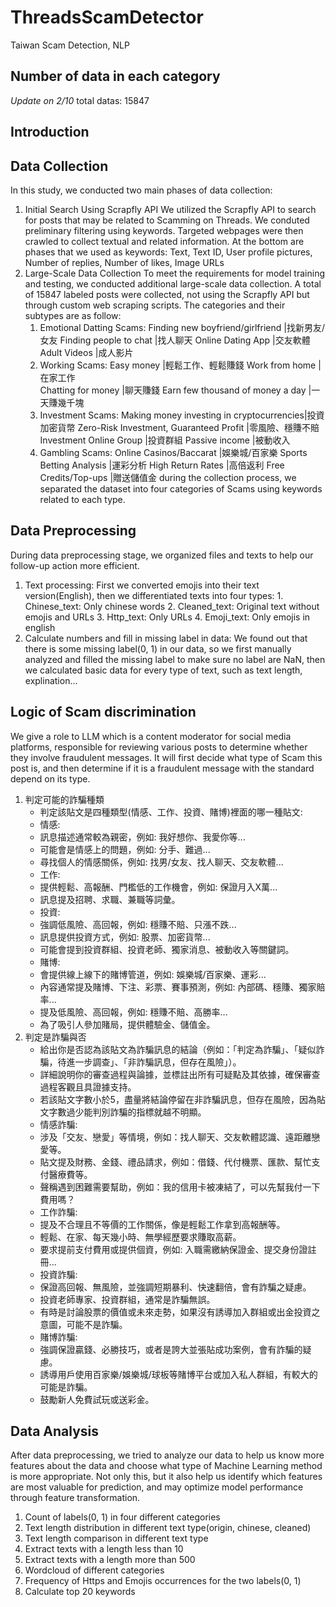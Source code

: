 # ThreadsScamDetector
Taiwan Scam Detection, NLP

## Number of data in each category
*Update on 2/10*
total datas: 15847

## Introduction

## Data Collection
In this study, we conducted two main phases of data collection:
1. Initial Search Using Scrapfly API
    We utilized the Scrapfly API to search for posts that may be related to Scamming on Threads. We conduted preliminary filtering using keywords. Targeted webpages were then crawled to collect textual and related information. At the bottom are phases that we used as keywords:
        Text, Text ID, User profile pictures, Number of replies, Number of likes, Image URLs
2. Large-Scale Data Collection
    To meet the requirements for model training and testing, we conducted additional large-scale data collection. A total of 15847 labeled posts were collected, not using the Scrapfly API but through custom web scraping scripts. 
    The categories and their subtypes are as follow:
    1. Emotional Datting Scams:
        Finding new boyfriend/girlfriend  |找新男友/女友
        Finding people to chat            |找人聊天
        Online Dating App                 |交友軟體
        Adult Videos                      |成人影片
    2. Working Scams: 
        Easy money                        |輕鬆工作、輕鬆賺錢
        Work from home                    |在家工作  
        Chatting for money                |聊天賺錢
        Earn few thousand of money a day  |一天賺幾千塊
    3. Investment Scams:
        Making money investing in cryptocurrencies|投資加密貨幣
        Zero-Risk Investment, Guaranteed Profit   |零風險、穩賺不賠
        Investment Online Group                   |投資群組
        Passive income                            |被動收入
    4. Gambling Scams:
        Online Casinos/Baccarat   |娛樂城/百家樂
        Sports Betting Analysis   |運彩分析
        High Return Rates         |高倍返利
        Free Credits/Top-ups      |贈送儲值金
    during the collection process, we separated the dataset into four categories of Scams using keywords related to each type.
## Data Preprocessing
During data preprocessing stage, we organized files and texts to help our follow-up action more efficient.
1. Text processing:
    First we converted emojis into their text version(English), then we differentiated texts into four types:
        1. Chinese_text: Only chinese words
        2. Cleaned_text: Original text without emojis and URLs
        3. Http_text: Only URLs
        4. Emoji_text: Only emojis in english
2. Calculate numbers and fill in missing label in data:
    We found out that there is some missing label(0, 1) in our data, so we first manually analyzed and filled the missing label to make sure no label are NaN, then we calculated basic data for every type of text, such as text length, explination...
## Logic of Scam discrimination
We give a role to LLM which is a content moderator for social media platforms, responsible for reviewing various posts to determine whether they involve fraudulent messages. It will first decide what type of Scam this post is, and then determine if it is a fraudulent message with the standard depend on its type.  
1. 判定可能的詐騙種類
   - 判定該貼文是四種類型(情感、工作、投資、賭博)裡面的哪一種貼文:  
   - 情感: 
	- 訊息描述通常較為親密，例如: 我好想你、我愛你等...
	- 可能會是情感上的問題，例如: 分手、難過...
	- 尋找個人的情感關係，例如: 找男/女友、找人聊天、交友軟體...
   - 工作:
	- 提供輕鬆、高報酬、門檻低的工作機會，例如: 保證月入X萬...
	- 訊息提及招聘、求職、兼職等詞彙。
   - 投資:
	- 強調低風險、高回報，例如: 穩賺不賠、只漲不跌... 
	- 訊息提供投資方式，例如: 股票、加密貨幣...
	- 可能會提到投資群組、投資老師、獨家消息、被動收入等關鍵詞。
   - 賭博:
	- 會提供線上線下的賭博管道，例如: 娛樂城/百家樂、運彩...
	- 內容通常提及賭博、下注、彩票、賽事預測，例如: 內部碼、穩賺、獨家賠率...
	- 提及低風險、高回報，例如: 穩賺不賠、高勝率...
	- 為了吸引人參加賭局，提供體驗金、儲值金。
2. 判定是詐騙與否
   - 給出你是否認為該貼文為詐騙訊息的結論（例如：「判定為詐騙」、「疑似詐騙，待進一步調查」、「非詐騙訊息，但存在風險」）。
   - 詳細說明你的審查過程與論據，並標註出所有可疑點及其依據，確保審查過程客觀且具證據支持。
   - 若該貼文字數小於5，盡量將結論停留在非詐騙訊息，但存在風險，因為貼文字數過少能判別詐騙的指標就越不明顯。
   - 情感詐騙: 
    - 涉及「交友、戀愛」等情境，例如：找人聊天、交友軟體認識、遠距離戀愛等。
	- 貼文提及財務、金錢、禮品請求，例如：借錢、代付機票、匯款、幫忙支付醫療費等。
	- 聲稱遇到困難需要幫助，例如：我的信用卡被凍結了，可以先幫我付一下費用嗎？
   - 工作詐騙:
	- 提及不合理且不等價的工作關係，像是輕鬆工作拿到高報酬等。
	- 輕鬆、在家、每天幾小時、無學經歷要求賺取高薪。
	- 要求提前支付費用或提供個資，例如: 入職需繳納保證金、提交身份證註冊...
   - 投資詐騙:
	- 保證高回報、無風險，並強調短期暴利、快速翻倍，會有詐騙之疑慮。
	- 投資老師專家、投資群組，通常是詐騙無誤。
	- 有時是討論股票的價值或未來走勢，如果沒有誘導加入群組或出金投資之意圖，可能不是詐騙。
   - 賭博詐騙: 
	- 強調保證贏錢、必勝技巧，或者是誇大並張貼成功案例，會有詐騙的疑慮。
	- 誘導用戶使用百家樂/娛樂城/球板等賭博平台或加入私人群組，有較大的可能是詐騙。
	- 鼓勵新人免費試玩或送彩金。

## Data Analysis
After data preprocessing, we tried to analyze our data to help us know more features about the data and choose what type of Machine Learning method is more appropriate. Not only this, but it also help us identify which features are most valuable for prediction, and may optimize model performance through feature transformation.
1. Count of labels(0, 1) in four different categories
2. Text length distribution in different text type(origin, chinese, cleaned)
3. Text length comparison in different text type
4. Extract texts with a length less than 10
5. Extract texts with a length more than 500
6. Wordcloud of different categories
7. Frequency of Https and Emojis occurrences for the two labels(0, 1)
8. Calculate top 20 keywords